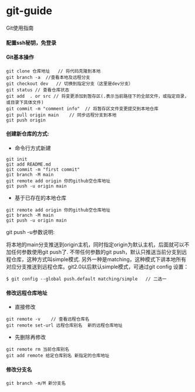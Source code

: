 # git-guide
Git使用指南
#### 配置ssh秘钥，免登录  

#### Git基本操作
```
git clone 仓库地址   // 将代码克隆到本地
git branch -a  //查看本地及远程分支
git checkout dev   // 切换到指定分支（这里是dev分支）
git status // 查看仓库状态
git add  . or src // 将变更添加到暂存区(.表示当前路径下的全部文件，或指定目录，或目录下具体文件)
git commit -m "comment info"  // 将暂存区文件变更提交到本地仓库
git pull origin main    // 同步远程分支到本地
git push origin
```

#### 创建新仓库的方式:  
- 命令行方式新建
```
git init
git add README.md
git commit -m "first commit"
git branch -M main
git remote add origin 你的github空仓库地址
git push -u origin main
```  
- 基于已存在的本地仓库
```
git remote add origin 你的github空仓库地址
git branch -M main  
git push -u origin main
```
git push -u参数说明:  

将本地的main分支推送到origin主机，同时指定origin为默认主机，后面就可以不加任何参数使用git push了.
不带任何参数的git push，默认只推送当前分支到远程仓库，这种方式叫simple模式.
另外一种是matching，这种模式下讲本地所有对应分支推送到远程仓库。git2.0以后默认simple模式，可通过git config 设置：  
```
$ git config --global push.default matching/simple   // 二选一
```
#### 修改远程仓库地址
- 直接修改
```
git remote -v    // 查看远程仓库名
git remote set-url 远程仓库别名  新的远程仓库地址
```
- 先删除再修改
```
git remote rm 当前仓库别名
git add remote 给定仓库别名 新指定的仓库地址
```

#### 修改分支名  
```
git branch -m/M 新分支名
```
